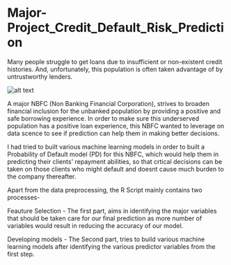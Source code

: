 # Major-Project_Credit_Default_Risk_Prediction

Many people struggle to get loans due to insufficient or non-existent credit histories. And, unfortunately, this population is often taken advantage of by untrustworthy lenders.

![alt text](https://frankdatascience.files.wordpress.com/2018/04/default-on-loans.jpg?w=700)

A major NBFC (Non Banking Financial Corporation), strives to broaden financial inclusion for the unbanked population by providing a positive and safe borrowing experience. In order to make sure this underserved population has a positive loan experience, this NBFC wanted to leverage on data scence to see if prediction can help them in making better decisions.

I had tried to built various machine learning models in order to built a Probability of Default model (PD) for this NBFC, which would help them in predicting their clients' repayment abilities, so that crtical decisions can be taken on those clients who might default and doesnt cause much burden to the company thereafter.

Apart from the data preprocessing, the R Script mainly contains two processes-

Feauture Selection - The first part, aims in identifying the major variables that should be taken care for our final prediction as more number of variables would result in reducing the accuracy of our model.

Developing models - The Second part, tries to build various machine learning models after identifying the various predictor variables from the first step.
